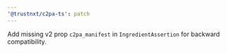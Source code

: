 ```yaml
---
'@trustnxt/c2pa-ts': patch
---
```


Add missing v2 prop `c2pa_manifest` in `IngredientAssertion` for backward compatibility.
